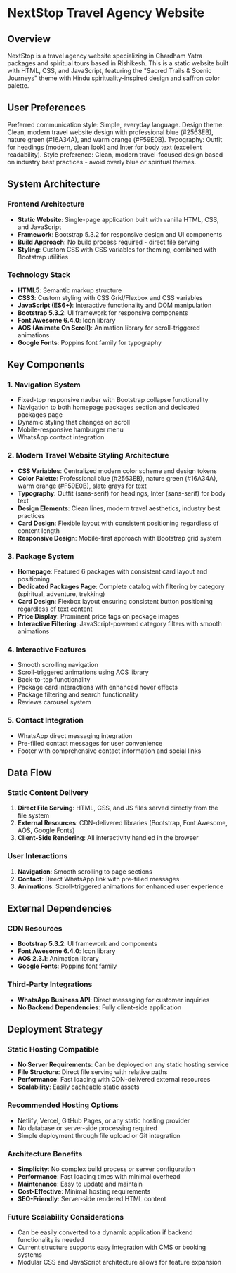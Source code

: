 # NextStop Travel Agency Website

## Overview

NextStop is a travel agency website specializing in Chardham Yatra packages and spiritual tours based in Rishikesh. This is a static website built with HTML, CSS, and JavaScript, featuring the "Sacred Trails & Scenic Journeys" theme with Hindu spirituality-inspired design and saffron color palette.

## User Preferences

Preferred communication style: Simple, everyday language.
Design theme: Clean, modern travel website design with professional blue (#2563EB), nature green (#16A34A), and warm orange (#F59E0B).
Typography: Outfit for headings (modern, clean look) and Inter for body text (excellent readability).
Style preference: Clean, modern travel-focused design based on industry best practices - avoid overly blue or spiritual themes.

## System Architecture

### Frontend Architecture
- **Static Website**: Single-page application built with vanilla HTML, CSS, and JavaScript
- **Framework**: Bootstrap 5.3.2 for responsive design and UI components
- **Build Approach**: No build process required - direct file serving
- **Styling**: Custom CSS with CSS variables for theming, combined with Bootstrap utilities

### Technology Stack
- **HTML5**: Semantic markup structure
- **CSS3**: Custom styling with CSS Grid/Flexbox and CSS variables
- **JavaScript (ES6+)**: Interactive functionality and DOM manipulation
- **Bootstrap 5.3.2**: UI framework for responsive components
- **Font Awesome 6.4.0**: Icon library
- **AOS (Animate On Scroll)**: Animation library for scroll-triggered animations
- **Google Fonts**: Poppins font family for typography

## Key Components

### 1. Navigation System
- Fixed-top responsive navbar with Bootstrap collapse functionality
- Navigation to both homepage packages section and dedicated packages page
- Dynamic styling that changes on scroll
- Mobile-responsive hamburger menu
- WhatsApp contact integration

### 2. Modern Travel Website Styling Architecture
- **CSS Variables**: Centralized modern color scheme and design tokens
- **Color Palette**: Professional blue (#2563EB), nature green (#16A34A), warm orange (#F59E0B), slate grays for text
- **Typography**: Outfit (sans-serif) for headings, Inter (sans-serif) for body text
- **Design Elements**: Clean lines, modern travel aesthetics, industry best practices
- **Card Design**: Flexible layout with consistent positioning regardless of content length
- **Responsive Design**: Mobile-first approach with Bootstrap grid system

### 3. Package System
- **Homepage**: Featured 6 packages with consistent card layout and positioning
- **Dedicated Packages Page**: Complete catalog with filtering by category (spiritual, adventure, trekking)
- **Card Design**: Flexbox layout ensuring consistent button positioning regardless of text content
- **Price Display**: Prominent price tags on package images
- **Interactive Filtering**: JavaScript-powered category filters with smooth animations

### 4. Interactive Features
- Smooth scrolling navigation
- Scroll-triggered animations using AOS library
- Back-to-top functionality
- Package card interactions with enhanced hover effects
- Package filtering and search functionality
- Reviews carousel system

### 5. Contact Integration
- WhatsApp direct messaging integration
- Pre-filled contact messages for user convenience
- Footer with comprehensive contact information and social links

## Data Flow

### Static Content Delivery
1. **Direct File Serving**: HTML, CSS, and JS files served directly from the file system
2. **External Resources**: CDN-delivered libraries (Bootstrap, Font Awesome, AOS, Google Fonts)
3. **Client-Side Rendering**: All interactivity handled in the browser

### User Interactions
1. **Navigation**: Smooth scrolling to page sections
2. **Contact**: Direct WhatsApp link with pre-filled messages
3. **Animations**: Scroll-triggered animations for enhanced user experience

## External Dependencies

### CDN Resources
- **Bootstrap 5.3.2**: UI framework and components
- **Font Awesome 6.4.0**: Icon library
- **AOS 2.3.1**: Animation library
- **Google Fonts**: Poppins font family

### Third-Party Integrations
- **WhatsApp Business API**: Direct messaging for customer inquiries
- **No Backend Dependencies**: Fully client-side application

## Deployment Strategy

### Static Hosting Compatible
- **No Server Requirements**: Can be deployed on any static hosting service
- **File Structure**: Direct file serving with relative paths
- **Performance**: Fast loading with CDN-delivered external resources
- **Scalability**: Easily cacheable static assets

### Recommended Hosting Options
- Netlify, Vercel, GitHub Pages, or any static hosting provider
- No database or server-side processing required
- Simple deployment through file upload or Git integration

### Architecture Benefits
- **Simplicity**: No complex build process or server configuration
- **Performance**: Fast loading times with minimal overhead
- **Maintenance**: Easy to update and maintain
- **Cost-Effective**: Minimal hosting requirements
- **SEO-Friendly**: Server-side rendered HTML content

### Future Scalability Considerations
- Can be easily converted to a dynamic application if backend functionality is needed
- Current structure supports easy integration with CMS or booking systems
- Modular CSS and JavaScript architecture allows for feature expansion